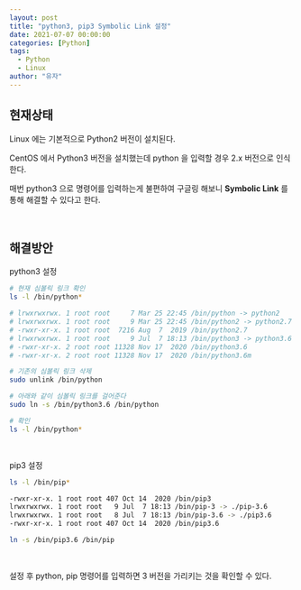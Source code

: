 ```yaml
---
layout: post
title: "python3, pip3 Symbolic Link 설정"
date: 2021-07-07 00:00:00
categories: [Python]
tags:
  - Python
  - Linux
author: "유자"
---
```



## 현재상태

Linux 에는 기본적으로 Python2 버전이 설치된다.

CentOS 에서 Python3 버전을 설치했는데 python 을 입력할 경우 2.x  버전으로 인식한다. 

매번 python3 으로 명령어를 입력하는게 불편하여 구글링 해보니 **Symbolic Link** 를 통해 해결할 수 있다고 한다.

<br>

## 해결방안

python3 설정
```bash
# 현재 심볼릭 링크 확인
ls -l /bin/python*

# lrwxrwxrwx. 1 root root     7 Mar 25 22:45 /bin/python -> python2
# lrwxrwxrwx. 1 root root     9 Mar 25 22:45 /bin/python2 -> python2.7
# -rwxr-xr-x. 1 root root  7216 Aug  7  2019 /bin/python2.7
# lrwxrwxrwx. 1 root root     9 Jul  7 18:13 /bin/python3 -> python3.6
# -rwxr-xr-x. 2 root root 11328 Nov 17  2020 /bin/python3.6
# -rwxr-xr-x. 2 root root 11328 Nov 17  2020 /bin/python3.6m
```

```bash
# 기존의 심볼릭 링크 삭제
sudo unlink /bin/python

# 아래와 같이 심볼릭 링크를 걸어준다
sudo ln -s /bin/python3.6 /bin/python

# 확인
ls -l /bin/python*
```

<br>

pip3 설정
```bash
ls -l /bin/pip*

-rwxr-xr-x. 1 root root 407 Oct 14  2020 /bin/pip3
lrwxrwxrwx. 1 root root   9 Jul  7 18:13 /bin/pip-3 -> ./pip-3.6
lrwxrwxrwx. 1 root root   8 Jul  7 18:13 /bin/pip-3.6 -> ./pip3.6
-rwxr-xr-x. 1 root root 407 Oct 14  2020 /bin/pip3.6

ln -s /bin/pip3.6 /bin/pip
```
<br>

설정 후 python, pip 명령어를 입력하면 3 버전을 가리키는 것을 확인할 수 있다.
